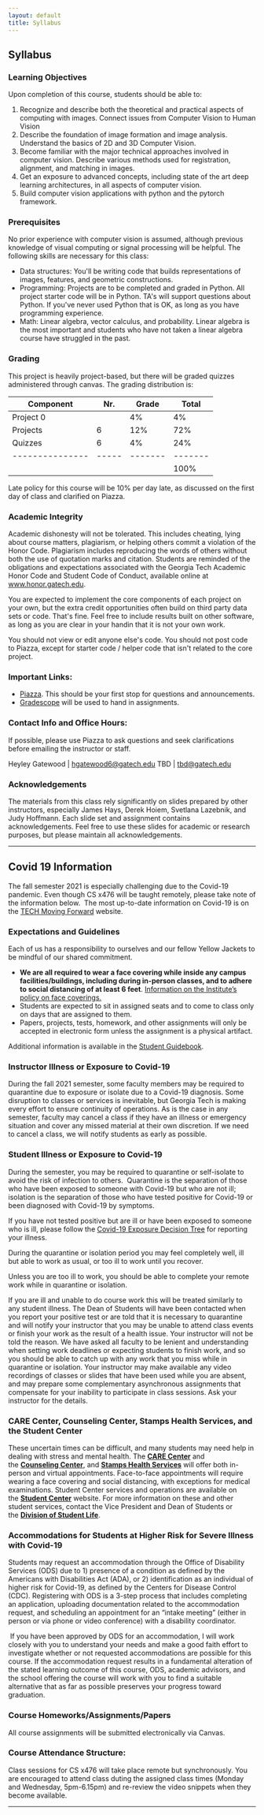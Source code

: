 ```yaml
---
layout: default
title: Syllabus
---
```


## Syllabus

### Learning Objectives
Upon completion of this course, students should be able to:
1. Recognize and describe both the theoretical and practical aspects of computing with images. Connect issues from Computer Vision to Human Vision
2. Describe the foundation of image formation and image analysis. Understand the basics of 2D and 3D Computer Vision.
3. Become familiar with the major technical approaches involved in computer vision. Describe various methods used for registration, alignment, and matching in images.
4. Get an exposure to advanced concepts, including state of the art deep learning architectures, in all aspects of computer vision.
5. Build computer vision applications with python and the pytorch framework.

### Prerequisites
No prior experience with computer vision is assumed, although previous knowledge of visual computing or signal processing will be helpful. The following skills are necessary for this class:
* Data structures: You'll be writing code that builds representations of images, features, and geometric constructions.
* Programming: Projects are to be completed and graded in Python. All project starter code will be in Python. TA's will support questions about Python. If you've never used Python that is OK, as long as you have programming experience.
* Math: Linear algebra, vector calculus, and probability. Linear algebra is the most important and students who have not taken a linear algebra course have struggled in the past.

### Grading
This project is heavily project-based, but there will be graded quizzes administered through canvas. The grading distribution is:

| Component     | Nr. | Grade | Total |
|---------------|-----|-------|-------|
| Project 0     |     | 4%    |  4%   |
| Projects      |  6  | 12%   |  72%  |
| Quizzes       |  6  | 4%    |  24%  |
|---------------|-----|-------|-------|
|               |     |       | 100%  |

Late policy for this course will be 10% per day late, as discussed on the first day of class and clarified on Piazza.

### Academic Integrity
Academic dishonesty will not be tolerated. This includes cheating, lying about course matters, plagiarism, or helping others commit a violation of the Honor Code. Plagiarism includes reproducing the words of others without both the use of quotation marks and citation. Students are reminded of the obligations and expectations associated with the Georgia Tech Academic Honor Code and Student Code of Conduct, available online at www.honor.gatech.edu.

You are expected to implement the core components of each project on your own, but the extra credit opportunities often build on third party data sets or code. That's fine. Feel free to include results built on other software, as long as you are clear in your handin that it is not your own work.

You should not view or edit anyone else's code. You should not post code to Piazza, except for starter code / helper code that isn't related to the core project.

### Important Links:
* [Piazza](https://piazza.com/class/ksdl6rhmpt25ma). This should be your first stop for questions and announcements.
* [Gradescope](https://www.gradescope.com/) will be used to hand in assignments.

### Contact Info and Office Hours:
If possible, please use Piazza to ask questions and seek clarifications before emailing the instructor or staff.

Heyley Gatewood | hgatewood6@gatech.edu
TBD | tbd@gatech.edu

### Acknowledgements
The materials from this class rely significantly on slides prepared by other instructors, especially James Hays, Derek Hoiem, Svetlana Lazebnik, and Judy Hoffmann. Each slide set and assignment contains acknowledgements. Feel free to use these slides for academic or research purposes, but please maintain all acknowledgements.

---

## Covid 19 Information

<p><span>The fall semester 2021 is especially challenging due to the Covid-19 pandemic. Even though CS x476 will be taught remotely, please take note of the information below. &nbsp;The most up-to-date information on Covid-19 is on the </span><a href="https://health.gatech.edu/coronavirus">TECH Moving Forward</a><span> website.

<h3>Expectations and Guidelines</h3>
<p>Each of us has a responsibility to ourselves and our fellow Yellow Jackets to be mindful of our shared commitment.</p>
<ul>
<li><strong>We are all required to wear a face covering while inside any campus facilities/buildings, including during in-person classes, and to adhere to social distancing of at least 6 feet</strong>.  <a href="https://hr.gatech.edu/face-coverings">Information on the Institute’s policy on face coverings.</a></li>
<li>Students are expected to sit in assigned seats and to come to class only on days that are assigned to them.</li>
<li>Papers, projects, tests, homework, and other assignments will only be accepted in electronic form unless the assignment is a physical artifact.&nbsp;</li>
</ul>
<p>Additional information is available in the <a href="https://health.gatech.edu/coronavirus/students/guidebook">Student Guidebook</a>.</p>

<h3>Instructor Illness or Exposure to Covid-19</h3>
<p>During the fall 2021 semester, some faculty members may be required to quarantine due to exposure or isolate due to a Covid-19 diagnosis. Some disruption to classes or services is inevitable, but Georgia Tech is making every effort to ensure continuity of operations. As is the case in any semester, faculty may cancel a class if they have an illness or emergency situation and cover any missed material at their own discretion. If we need to cancel a class, we will notify students as early as possible.</p>

<h3>Student Illness or Exposure to Covid-19</h3>
<p>During the semester, you may be required to quarantine or self-isolate to avoid the risk of infection to others. &nbsp;Quarantine is the separation of those who have been exposed to someone with Covid-19 but who are not ill; isolation is the separation of those who have tested positive for Covid-19 or been diagnosed with Covid-19 by symptoms.</p>
<p>If you have not tested positive but are ill or have been exposed to someone who is ill, please follow the <a href="http://health.gatech.edu/coronavirus/decision-tree">Covid-19 Exposure Decision Tree</a> for reporting your illness.</p>
<p>During the quarantine or isolation period you may feel completely well, ill but able to work as usual, or too ill to work until you recover.</p>

<p>Unless you are too ill to work, you should be able to complete your remote work while in quarantine or isolation.</p>

<p>If you are ill and unable to do course work this will be treated similarly to any student illness. The Dean of Students will have been contacted when you report your positive test or are told that it is necessary to quarantine and will notify your instructor that you may be unable to attend class events or finish your work as the result of a health issue. Your instructor will not be told the reason. We have asked all faculty to be lenient and understanding when setting work deadlines or expecting students to finish work, and so you should be able to catch up with any work that you miss while in quarantine or isolation. Your instructor may make available any video recordings of classes or slides that have been used while you are absent, and may prepare some complementary asynchronous assignments that compensate for your inability to participate in class sessions. Ask your instructor for the details.</p>

<h3>CARE Center, Counseling Center, Stamps Health Services, and the Student Center</h3>
<p>These uncertain times can be difficult, and many students may need help in dealing with stress and mental health. The&nbsp;<a href="https://care.gatech.edu/"><strong>CARE Center</strong></a>&nbsp;and the&nbsp;<a href="https://counseling.gatech.edu/"><strong>Counseling Center</strong></a>,&nbsp;and&nbsp;<a href="https://health.gatech.edu/"><strong>Stamps Health Services</strong></a>&nbsp;will offer both in-person and virtual appointments. Face-to-face appointments will require wearing a face covering and social distancing, with exceptions for medical examinations. Student Center services and operations are available on the&nbsp;<a href="https://studentcenter.gatech.edu/"><strong>Student Center</strong></a>&nbsp;website. For more information on these and other student services, contact the Vice President and Dean of Students or the&nbsp;<a href="https://studentlife.gatech.edu/"><strong>Division of Student Life</strong></a>.</p>

<h3>Accommodations for Students at Higher Risk for Severe Illness with Covid-19</h3>
<p>Students may request an accommodation through the Office of Disability Services (ODS) due to 1) presence of a condition as defined by the Americans with Disabilities Act (ADA), or 2) identification as an individual of higher risk for Covid-19, as defined by the Centers for Disease Control (CDC). Registering with ODS is a 3-step process that includes completing an application, uploading documentation related to the accommodation request, and scheduling an appointment for an “intake meeting” (either in person or via phone or video conference) with a disability coordinator.</p>
<p>&nbsp;If you have been approved by ODS for an accommodation, I will work closely with you to understand your needs and make a good faith effort to investigate whether or not requested accommodations are possible for this course. If the accommodation request results in a fundamental alteration of the stated learning outcome of this course, ODS, academic advisors, and the school offering the course will work with you to find a suitable alternative that as far as possible preserves your progress toward graduation.</p>

<h3>Course Homeworks/Assignments/Papers</h3>
<p>All course assignments will be submitted electronically via Canvas. </p>

<h3>Course Attendance Structure:</h3>
<p>Class sessions for CS x476 will take place remote but synchronously. You are encouraged to attend class duting the assigned class times (Monday and Wednesday, 5pm-6.15pm) and re-review the video snippets when they become available.</p>
<hr>
